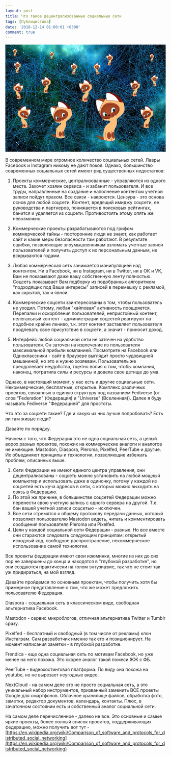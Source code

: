 ```yaml
---
layout: post
title: Что такое децентрализованные социальные сети
tags: [Публицистика]
date: '2018-12-14 01:00:01 +0300'
comment: true
---
```

![Котенок ГАФ]( /image/fediverse.jpg)

В современном мире огромное количество социальных сетей. Лавры Facebook и Instagram никому не дают покоя. Однако, большинство современных социальных сетей имеют ряд существенных недостатков:

1) Проекты коммерческие, централизованные - управляются из одного места. Захочет хозяин сервиса - и забанит пользователя. И все труды, направленные на создание и наполнение контентом учетной записи пойдут прахом. Все связи - накроются. Цензура - это основа основ для любой соцсети. Контент, вредящий имиджу соцсети, ее руководства и партнеров, понижается в поисковых рейтингах, банится и удаляется из соцсети. Противостоять этому опять же невозможно.

2) Коммерческие проекты разрабатываются под грифом коммерческой тайны - посторонние люди не знают, как работает сайт и какие меры безопасности там работают. В результате ошибки, позволяющие злоумышленникам взломать учетные записи пользователей и получить доступ к их персональным данным, не вскрываются годами. 

3) Любая коммерческая сеть занимается манипуляцией над контентом. Ни в Facebook, ни в Instagram, ни в Twitter, ни в OK и VK, Вам не показывают даже вашу собственную ленту полностью. Соцсеть показывает Вам подборку из подобранных алгоритмом "подходящих под Ваши интересы" записей в перемешку с рекламой, как скрытой, так и явной.

4) Коммерческие соцсети заинтересованы в том, чтобы пользователь не уходил. Потому, любая "хайповая" активность поощряется. Перепалки и оскорбления пользователей, непристойный контент, нелегальный контент - администрации соцсетей реагируют на подобное крайне лениво, т.к. этот контент заставляет пользователя продлевать свое присутствие в соцсети, а значит - приносит доход.

5) Интерфейс любой социальной сети не заточен на удобство пользователя. Он заточен на извлечение из пользователя максимальной прибыли компанией. Посмотрите на Facebook или Одноклассники - сайт в браузере выглядит просто чудовищной мешаниной, но это и нужно хозяевам. Пользователь же преодолевает неудобства, тщетно вопия о том, чтобы компания, наконец, потратила силы и ресурсы и довела свое детище до ума.

Однако, в настоящий момент, у нас есть и другие социальные сети. Некоммерческие, бесплатные, открытые. Комплекс различных проектов, связанных в единую структуру под названием Fediverse (от слов "Federation" (Федерация) и "Universe" (Вселенная)). Далее я буду называть Fediverse "Федерацией" для простоты.

Что это за соцсети такие? Где и какую из них лучше попробовать? Есть ли там живые люди?

Давайте по порядку. 

Начнем с того, что Федерация это не одна социальная сеть, а целый ворох разных проектов, похожих на коммерческие аналоги и аналогов не имеющие. Mastodon, Diaspora, Pleroma, Pixelfed, PeerTube и другие. Их объединяют принципы и технологии, позволяющие избежать проблем, описанных выше. 

1. Сети Федерации не имеют единого центра управления, они децентрализованы - соцсеть можно установить на любой мощный компьютер и использовать даже в одиночку, потому у каждой из соцсетей есть куча адресов в сети, с которых можно выходить на связь в Федерацию. 
2. По этой же причине, в большинстве соцсетей Федерации можно перенести свою учетную запись с одного сервера на другой. Т.е. бан вашей учетной записи соцсетью - исключен.
3. Все сети стремятся к общему протоколу передачи данных, который позволяет пользователю Mastodon видеть, читать и комментировать сообщения пользователя Pleroma или Pixelfed. 
4. Цели у каждой социальной сети Федерации - разные. Но все вместе они стараются следовать следующим принципам: открытый исходный код, свободное распространение, некоммерческое использование самой технологии.

Все проекты федерации имеют свои изюминки, многие из них до сих пор не завершены до конца и находятся в "глубокой разработке", но они создаются практически на голом энтузиазме, так что не стоит так уж придираться, на мой взгляд.

Давайте пройдемся по основным проектам, чтобы получить хотя бы примерное представление о том, что же может предложить пользователю Федерация.

Diaspora - социальная сеть в классическом виде, свободная альтернатива Facebook. 

Mastodon - сервис микроблогов, отличная альтернатива Twitter и Tumblr сразу.

Pixelfed - бесплатный и свободный (в том числе от рекламы) клон Инстаграм. Сам разработчик именно так его и позиционирует. На момент написания заметки - в глубокой разработке.

Frendica - еще одна социальная сеть по мотивам Facebook, но уже менее на него похожа. Это скорее аналог такой помеси ЖЖ с ФБ.

PeerTube - видеохостинговая платформа. По виду она похожа на youtube, но не вырезает неугодные видео.

NextCloud - на самом деле это не просто социальная сеть, а это уникальный набор инструментов, призванный заменить ВСЕ проекты Google для смартфонов. Облачное хранилище файлов, обработка фото, заметки, редактор документов, календарь, контакты. Плюс, в зачаточном состоянии есть и собственный аналог социальной сети.


На самом деле перечисленное - далеко не все. Это основные и самые яркие проекты, более полный список проектов, поддерживающих федерацию, можно получить вот тут - [https://en.wikipedia.org/wiki/Comparison_of_software_and_protocols_for_distributed_social_networking](https://en.wikipedia.org/wiki/Comparison_of_software_and_protocols_for_distributed_social_networking)


